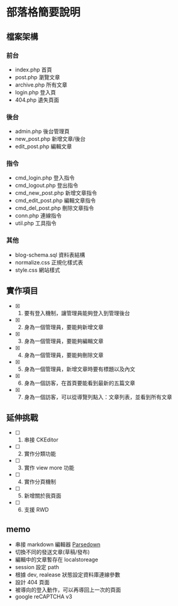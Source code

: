# 部落格簡要說明

## 檔案架構

### 前台
- index.php 首頁
- post.php 瀏覽文章
- archive.php 所有文章
- login.php 登入頁
- 404.php 遺失頁面

### 後台
- admin.php 後台管理頁
- new_post.php 新增文章/後台
- edit_post.php 編輯文章

### 指令
- cmd_login.php 登入指令
- cmd_logout.php 登出指令
- cmd_new_post.php 新增文章指令
- cmd_edit_post.php 編輯文章指令
- cmd_del_post.php 刪除文章指令
- conn.php 連線指令
- util.php 工具指令

### 其他
- blog-schema.sql 資料表結構
- normalize.css 正規化樣式表
- style.css 網站樣式

## 實作項目
- [x] 1. 要有登入機制，讓管理員能夠登入到管理後台
- [x] 2. 身為一個管理員，要能夠新增文章
- [x] 3. 身為一個管理員，要能夠編輯文章
- [x] 4. 身為一個管理員，要能夠刪除文章
- [x] 5. 身為一個管理員，新增文章時要有標題以及內文
- [x] 6. 身為一個訪客，在首頁要能看到最新的五篇文章
- [x] 7. 身為一個訪客，可以從導覽列點入：文章列表，並看到所有文章

## 延伸挑戰
- [ ] 1. 串接 CKEditor
- [ ] 2. 實作分類功能
- [ ] 3. 實作 view more 功能
- [ ] 4. 實作分頁機制
- [ ] 5. 新增關於我頁面
- [ ] 6. 支援 RWD

## memo
- 串接 markdown 編輯器 [Parsedown](https://parsedown.org/)
- 切換不同的發送文章(草稿/發布)
- 編輯中的文章暫存在 localstoreage
- session 設定 path
- 根據 dev, realease 狀態設定資料庫連線參數
- 設計 404 頁面
- 被導向的登入動作，可以再導回上一次的頁面
- google reCAPTCHA v3

